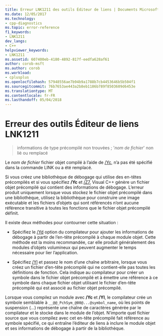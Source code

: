 ```yaml
---
title: Erreur LNK1211 des outils Éditeur de liens | Documents Microsoft
ms.date: 12/05/2017
ms.technology:
- cpp-diagnostics
ms.topic: error-reference
f1_keywords:
- LNK1211
dev_langs:
- C++
helpviewer_keywords:
- LNK1211
ms.assetid: 607400eb-4180-4892-817f-eedfa628af61
author: corob-msft
ms.author: corob
ms.workload:
- cplusplus
ms.openlocfilehash: 57948556ae7b94b9a1788b7cb4453646b5b504f1
ms.sourcegitcommit: 76b7653ae443a2b8eb1186b789f8503609d6453e
ms.translationtype: MT
ms.contentlocale: fr-FR
ms.lasthandoff: 05/04/2018
---
```

# <a name="linker-tools-error-lnk1211"></a>Erreur des outils Éditeur de liens LNK1211

> informations de type précompilé non trouvées ; '*nom de fichier*' non lié ou remplacé

Le *nom de fichier* fichier objet compilé à l’aide de [/Yc](../../build/reference/yc-create-precompiled-header-file.md), n’a pas été spécifié dans la commande LINK ou a été remplacé.

Si vous créez une bibliothèque de débogage qui utilise des en-têtes précompilés et si vous spécifiez **/Yc** et [/Z7](../../build/reference/z7-zi-zi-debug-information-format.md), Visual C++ génère un fichier objet précompilé qui contient des informations de débogage. L’erreur produit uniquement lorsque vous stockez le fichier objet précompilé dans une bibliothèque, utilisez la bibliothèque pour construire une image exécutable et les fichiers d’objets qui sont référencés n’ont aucune référence transitive à toutes les fonctions que le fichier objet précompilé définit.

Il existe deux méthodes pour contourner cette situation :

- Spécifiez le [/Yd](../../build/reference/yd-place-debug-information-in-object-file.md) option du compilateur pour ajouter les informations de débogage à partir de l’en-tête précompilé à chaque module objet. Cette méthode est la moins recommandée, car elle produit généralement des modules d’objets volumineux qui peuvent augmenter le temps nécessaire pour lier l’application.

- Spécifiez [/Yl](../../build/reference/yl-inject-pch-reference-for-debug-library.md) et passez le nom d’une chaîne arbitraire, lorsque vous créez un fichier d’en-tête précompilé qui ne contient-elle pas toutes les définitions de fonction. Cela indique au compilateur pour créer un symbole dans le fichier objet précompilé et à émettre une référence à ce symbole dans chaque fichier objet utilisant le fichier d’en-tête précompilé qui est associé au fichier objet précompilé.

Lorsque vous compilez un module avec **/Yc** et **/Yl**, le compilateur crée un symbole semblable à `__@@_PchSym_@00@...@symbol_name`, où les points de suspension (...) représente une chaîne de caractères générée par le compilateur et le stocke dans le module de l’objet. N’importe quel fichier source que vous compilez avec cet en-tête précompilé fait référence au symbole spécifié, ce qui entraîne l’éditeur de liens à inclure le module objet et ses informations de débogage à partir de la bibliothèque.
